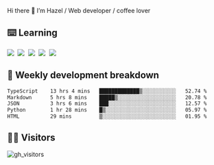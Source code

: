 
Hi there 👋 I’m Hazel / Web developer / coffee lover

## ⌨️ Learning

<samp>
 <a href="https://github.com/vuejs/core"><img src="https://api.iconify.design/logos:vue.svg" /></a>
  <a href="https://github.com/vuejs/core"><img src="https://api.iconify.design/logos:react.svg" /></a>
  <a href="https://github.com/vitejs/vite"><img src="https://api.iconify.design/logos:vitejs.svg" /></a>
  <a href="https://github.com/microsoft/TypeScript"><img src="https://api.iconify.design/logos:typescript-icon.svg" /></a> 
  <a href="https://github.com/unocss/unocss"><img src="https://api.iconify.design/logos:unocss.svg" /></a>
  

</samp>


## 🦀 Weekly development breakdown

<!--START_SECTION:waka-->

```txt
TypeScript    13 hrs 4 mins   █████████████▒░░░░░░░░░░░   52.74 %
Markdown      5 hrs 8 mins    █████▒░░░░░░░░░░░░░░░░░░░   20.78 %
JSON          3 hrs 6 mins    ███░░░░░░░░░░░░░░░░░░░░░░   12.57 %
Python        1 hr 28 mins    █▒░░░░░░░░░░░░░░░░░░░░░░░   05.97 %
HTML          29 mins         ▒░░░░░░░░░░░░░░░░░░░░░░░░   01.95 %
```

<!--END_SECTION:waka-->
## 👬🏻 Visitors

![gh_visitors](https://profile-counter.glitch.me/Hazel-Lin/count.svg)

